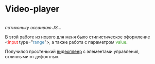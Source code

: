 # Video-player

<br>*потихоньку осваиваю JS...*

В этой работе из нового для меня было стилистическое оформление &lt;<span style="color:red">input</span> type="<span style="color:#3a7fac">range</span>">, а также работа с параметром <span style="color:#43a72f">value</span>.

Получился простенький [видеоплеер](https://dstassk.github.io/video-player/) с элементами управления, отличными от дефолтных.
